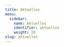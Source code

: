 ```yaml
---
title: Aktuelles
menu:
  sidebar:
    name: Aktuelles
    identifier: aktuelles
    weight: 20
slug: aktuelles
---
```

